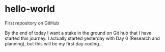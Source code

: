 # hello-world
First repository on GitHub

By the end of today I want a stake in the ground on Git hub that I have started this journey. I actually started yesterday with Day 0 (Research and planning), but this will be my first day coding...
